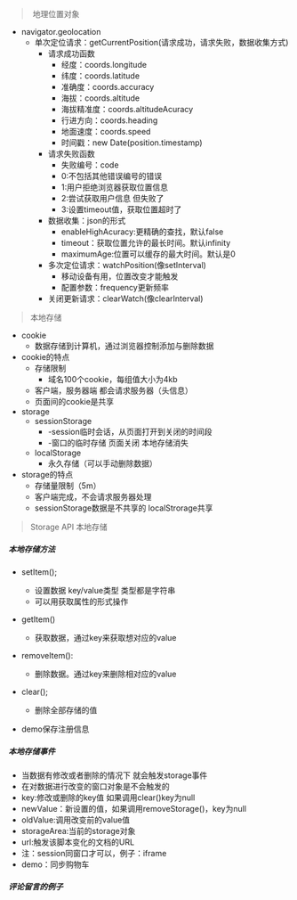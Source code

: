 > ​	地理位置对象

- navigator.geolocation
  - 单次定位请求：getCurrentPosition(请求成功，请求失败，数据收集方式)
    - 请求成功函数 
      - 经度：coords.longitude
      - 纬度：coords.latitude
      - 准确度：coords.accuracy
      - 海拔：coords.altitude
      - 海拔精准度：coords.altitudeAcuracy
      - 行进方向：coords.heading
      - 地面速度：coords.speed
      - 时间戳：new Date(position.timestamp)
    - 请求失败函数
      - 失败编号：code
      - 0:不包括其他错误编号的错误
      - 1:用户拒绝浏览器获取位置信息
      - 2:尝试获取用户信息 但失败了
      - 3:设置timeout值，获取位置超时了
    - 数据收集：json的形式
      - enableHighAcuracy:更精确的查找，默认false
      - timeout：获取位置允许的最长时间。默认infinity
      - maximumAge:位置可以缓存的最大时间。默认是0
    - 多次定位请求：watchPosition(像setInterval)
      - 移动设备有用，位置改变才能触发
      - 配置参数：frequency更新频率
    - 关闭更新请求：clearWatch(像clearInterval)
    

>	本地存储

- cookie
  - 数据存储到计算机，通过浏览器控制添加与删除数据
- cookie的特点
  - 存储限制
    - 域名100个cookie，每组值大小为4kb
  - 客户端，服务器端 都会请求服务器（头信息）
  - 页面间的cookie是共享
- storage
  - sessionStorage
    - -session临时会话，从页面打开到关闭的时间段
    - -窗口的临时存储 页面关闭 本地存储消失
  - localStorage
    - 永久存储（可以手动删除数据）
- storage的特点
  - 存储量限制（5m）
  - 客户端完成，不会请求服务器处理
  - sessionStorage数据是不共享的 localStrorage共享

>Storage API 本地存储

##### 本地存储方法

- setItem();

  - 设置数据 key/value类型 类型都是字符串
  - 可以用获取属性的形式操作

- getItem()

  - 获取数据，通过key来获取想对应的value

- removeItem():

  - 删除数据。通过key来删除相对应的value

- clear();

  - 删除全部存储的值

- demo保存注册信息

##### 本地存储事件

- 当数据有修改或者删除的情况下 就会触发storage事件
- 在对数据进行改变的窗口对象是不会触发的
- key:修改或删除的key值 如果调用clear()key为null
- newValue：新设置的值，如果调用removeStorage()，key为null
- oldValue:调用改变前的value值
- storageArea:当前的storage对象
- url:触发该脚本变化的文档的URL
- 注：session同窗口才可以，例子：iframe
- demo：同步购物车

##### 评论留言的例子

